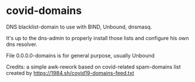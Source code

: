 # covid-domains

DNS blacklist-domain to use with BIND, Unbound, dnsmasq.

It's up to the dns-admin to properly install those lists and configure his own dns resolver.

File 0.0.0.0-domains is for general purpose, usually Unbound

Credits:
a simple awk-rework based on covid-related spam-domains list created by https://1984.sh/covid19-domains-feed.txt

